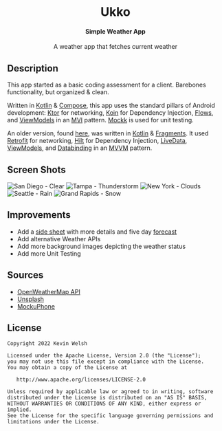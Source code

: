 <h1 align="center">Ukko</h1>
<h4 align="center">Simple Weather App</h4>

<p align="center">A weather app that fetches current weather

## Description
This app started as a basic coding assessment for a client. Barebones functionality, but organized & clean.

Written in [Kotlin](https://kotlinlang.org/) & [Compose](https://developer.android.com/compose), this app uses the standard pillars of Android development: [Ktor](https://ktor.io/) for networking, [Koin](https://insert-koin.io/) for Dependency Injection, [Flows](https://developer.android.com/kotlin/flow), and [ViewModels](https://developer.android.com/topic/libraries/architecture/viewmodel) in an [MVI](https://medium.com/swlh/mvi-architecture-with-android-fcde123e3c4a) pattern. [Mockk](https://mockk.io/) is used for unit testing.

An older version, found [here](https://github.com/welshk91/Ukko/tree/746cf840c5c5c17ca70e8cea149ed50bd703ebd7), was written in [Kotlin](https://kotlinlang.org/) & [Fragments](https://developer.android.com/guide/fragments). It used [Retrofit](https://square.github.io/retrofit/) for networking, [Hilt](https://developer.android.com/training/dependency-injection/hilt-android) for Dependency Injection, [LiveData](https://developer.android.com/topic/libraries/architecture/livedata), [ViewModels](https://developer.android.com/topic/libraries/architecture/viewmodel), and [Databinding](https://developer.android.com/topic/libraries/data-binding) in an [MVVM](https://www.journaldev.com/20292/android-mvvm-design-pattern) pattern.

## Screen Shots
![San Diego - Clear](Screenshots/san_diego_clear_framed.png?raw=true)
![Tampa - Thunderstorm](Screenshots/tampa_thunderstorm_framed.png?raw=true)
![New York - Clouds](Screenshots/new_york_clouds_framed.png?raw=true)
![Seattle - Rain](Screenshots/seattle_rain_framed.png?raw=true)
![Grand Rapids - Snow](Screenshots/grand_rapids_snow_framed.png?raw=true)


## Improvements
* Add a [side sheet](https://m2.material.io/components/sheets-side) with more details and five day [forecast](https://openweathermap.org/forecast5)
* Add alternative Weather APIs
* Add more background images depicting the weather status
* Add more Unit Testing

## Sources
* [OpenWeatherMap API](https://openweathermap.org/api)
* [Unsplash](https://unsplash.com/s/photos/weather)
* [MockuPhone](https://mockuphone.com/)

## License
	Copyright 2022 Kevin Welsh
	
	Licensed under the Apache License, Version 2.0 (the "License");
	you may not use this file except in compliance with the License.
	You may obtain a copy of the License at
	
	   http://www.apache.org/licenses/LICENSE-2.0
	
	Unless required by applicable law or agreed to in writing, software
	distributed under the License is distributed on an "AS IS" BASIS,
	WITHOUT WARRANTIES OR CONDITIONS OF ANY KIND, either express or implied.
	See the License for the specific language governing permissions and
	limitations under the License.
